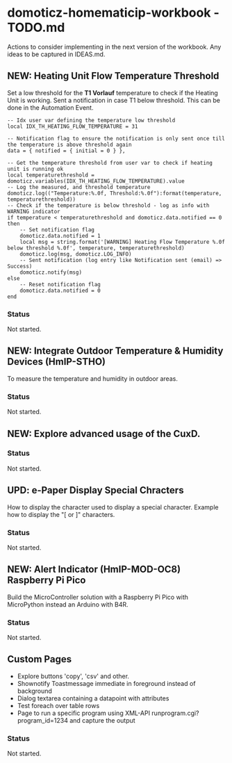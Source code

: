 # domoticz-homematicip-workbook - TODO.md
Actions to consider implementing in the next version of the workbook.
Any ideas to be captured in IDEAS.md.

## NEW: Heating Unit Flow Temperature Threshold
Set a low threshold for the **T1 Vorlauf** temperature to check if the Heating Unit is working.
Sent a notification in case T1 below threshold.
This can be done in the Automation Event.
```
-- Idx user var defining the temperature low threshold
local IDX_TH_HEATING_FLOW_TEMPERATURE = 31

-- Notification flag to ensure the notification is only sent once till the temperature is above threshold again
data = { notified = { initial = 0 } },
	
-- Get the temperature threshold from user var to check if heating unit is running ok
local temperaturethreshold = domoticz.variables(IDX_TH_HEATING_FLOW_TEMPERATURE).value
-- Log the measured, and threshold temperature
domoticz.log(("Temperature:%.0f, Threshold:%.0f"):format(temperature, temperaturethreshold))
-- Check if the temperature is below threshold - log as info with WARNING indicator
if temperature < temperaturethreshold and domoticz.data.notified == 0 then
	-- Set notification flag
	domoticz.data.notified = 1
	local msg = string.format('[WARNING] Heating Flow Temperature %.0f below threshold %.0f', temperature, temperaturethreshold)
	domoticz.log(msg, domoticz.LOG_INFO)
	-- Sent notification (log entry like Notification sent (email) => Success)
	domoticz.notify(msg)
else
	-- Reset notification flag
	domoticz.data.notified = 0
end
```
### Status
Not started.

## NEW: Integrate Outdoor Temperature & Humidity Devices (HmIP-STHO)
To measure the temperature and humidity in outdoor areas.
### Status
Not started.

## NEW: Explore advanced usage of the CuxD.
### Status
Not started.

## UPD: e-Paper Display Special Chracters
How to display the character used to display a special character.
Example how to display the "[ or ]" characters.
### Status
Not started.

## NEW: Alert Indicator (HmIP-MOD-OC8) Raspberry Pi Pico
Build the MicroController solution with a Raspberry Pi Pico with MicroPython instead an Arduino with B4R.
### Status
Not started.

## Custom Pages
* Explore buttons 'copy', 'csv' and other.
* Shownotify Toastmessage immediate in foreground instead of background
* Dialog textarea containing a datapoint with attributes
* Test foreach over table rows
* Page to run a specific program using XML-API runprogram.cgi?program_id=1234 and capture the output
### Status
Not started.
